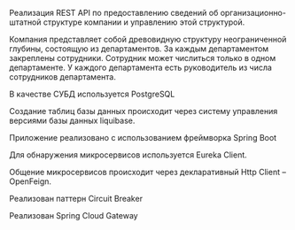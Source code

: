 Реализация REST API по предоставлению сведений об организационно-штатной структуре компании и управлению этой структурой.

Компания представляет собой древовидную структуру неограниченной глубины, состоящую из департаментов. За каждым департаментом закреплены сотрудники. Сотрудник может числиться только в одном департаменте. У каждого департамента есть руководитель из числа сотрудников департамента.

В качестве СУБД используется PostgreSQL

Создание таблиц базы данных происходит через систему управления версиями базы данных liquibase.

Приложение реализовано с использованием фреймворка Spring Boot

Для обнаружения микросервисов используется Eureka Client.

Общение микросервисов происходит через декларативный Http Client – OpenFeign.

Реализован паттерн Circuit Breaker

Реализован Spring Cloud Gateway
